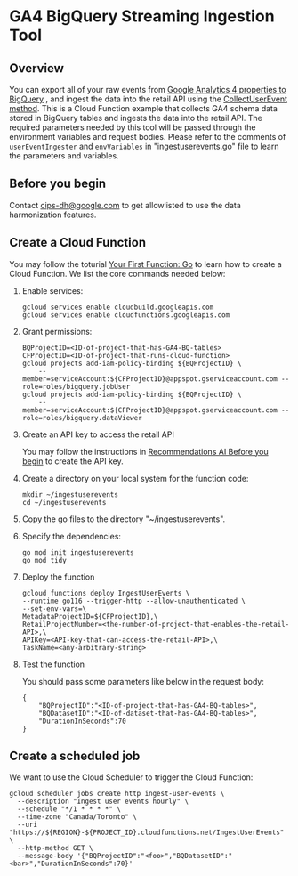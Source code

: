 # GA4 BigQuery Streaming Ingestion Tool

## Overview

You can export all of your raw events from [Google Analytics 4 properties to BigQuery](https://support.google.com/analytics/answer/9823238#step3&zippy=%2Cin-this-article)
, and ingest the data into the retail API using the [CollectUserEvent method](https://cloud.google.com/retail/docs/reference/rest/v2/projects.locations.catalogs.userEvents/collect).
This is a Cloud Function example that collects GA4 schema data stored in
BigQuery tables and ingests the data into the retail API.
The required parameters needed by this tool will be passed through the
environment variables and request bodies.
Please refer to the comments of `userEventIngester` and `envVariables` in
"ingestuserevents.go" file to learn the parameters and variables.

## Before you begin

Contact cips-dh@google.com to get allowlisted to use the data harmonization
features.

## Create a Cloud Function

You may follow the toturial
[Your First Function: Go](https://cloud.google.com/functions/docs/first-go) to
learn how to create a Cloud Function. We list the core commands needed below:

1.  Enable services:

    ```
    gcloud services enable cloudbuild.googleapis.com
    gcloud services enable cloudfunctions.googleapis.com
    ```

1.  Grant permissions:

    ```
    BQProjectID=<ID-of-project-that-has-GA4-BQ-tables>
    CFProjectID=<ID-of-project-that-runs-cloud-function>
    gcloud projects add-iam-policy-binding ${BQProjectID} \
        --member=serviceAccount:${CFProjectID}@appspot.gserviceaccount.com --role=roles/bigquery.jobUser
    gcloud projects add-iam-policy-binding ${BQProjectID} \
        --member=serviceAccount:${CFProjectID}@appspot.gserviceaccount.com --role=roles/bigquery.dataViewer
    ```

1.  Create an API key to access the retail API

    You may follow the instructions in
    [Recommendations AI Before you begin](https://cloud.google.com/retail/recommendations-ai/docs/setting-up#create-key)
    to create the API key.

1.  Create a directory on your local system for the function code:

    ```
    mkdir ~/ingestuserevents
    cd ~/ingestuserevents
    ```

1.  Copy the go files to the directory "~/ingestuserevents".

1.  Specify the dependencies:

    ```
    go mod init ingestuserevents
    go mod tidy
    ```

1.  Deploy the function

    ```
    gcloud functions deploy IngestUserEvents \
    --runtime go116 --trigger-http --allow-unauthenticated \
    --set-env-vars=\
    MetadataProjectID=${CFProjectID},\
    RetailProjectNumber=<the-number-of-project-that-enables-the-retail-API>,\
    APIKey=<API-key-that-can-access-the-retail-API>,\
    TaskName=<any-arbitrary-string>
    ```

1.  Test the function

    You should pass some parameters like below in the request body:

    ```
    {
        "BQProjectID":"<ID-of-project-that-has-GA4-BQ-tables>",
        "BQDatasetID":"<ID-of-dataset-that-has-GA4-BQ-tables>",
        "DurationInSeconds":70
    }
    ```

## Create a scheduled job

We want to use the Cloud Scheduler to trigger the Cloud Function:

```
gcloud scheduler jobs create http ingest-user-events \
  --description "Ingest user events hourly" \
  --schedule "*/1 * * * *" \
  --time-zone "Canada/Toronto" \
  --uri "https://${REGION}-${PROJECT_ID}.cloudfunctions.net/IngestUserEvents" \
  --http-method GET \
  --message-body '{"BQProjectID":"<foo>","BQDatasetID":"<bar>","DurationInSeconds":70}'
```
